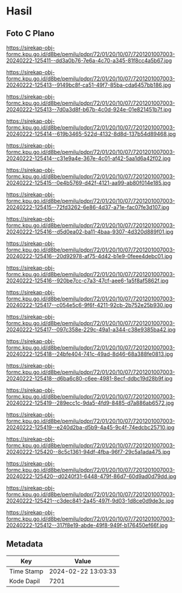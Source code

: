 # Hasil

## Foto C Plano

https://sirekap-obj-formc.kpu.go.id/d8be/pemilu/pdpr/72/01/20/10/07/7201201007003-20240222-125411--dd3a0b76-7e6a-4c70-a345-81f8cc4a5b67.jpg

https://sirekap-obj-formc.kpu.go.id/d8be/pemilu/pdpr/72/01/20/10/07/7201201007003-20240222-125413--9149bc8f-ca51-49f7-85ba-cda6457bb186.jpg

https://sirekap-obj-formc.kpu.go.id/d8be/pemilu/pdpr/72/01/20/10/07/7201201007003-20240222-125413--7d0a3d8f-b67b-4c0d-924e-01e821451b7f.jpg

https://sirekap-obj-formc.kpu.go.id/d8be/pemilu/pdpr/72/01/20/10/07/7201201007003-20240222-125414--619b3465-522d-4132-8d8d-137b54d89468.jpg

https://sirekap-obj-formc.kpu.go.id/d8be/pemilu/pdpr/72/01/20/10/07/7201201007003-20240222-125414--c31e9a4e-367e-4c01-af42-5aa1d6a42f02.jpg

https://sirekap-obj-formc.kpu.go.id/d8be/pemilu/pdpr/72/01/20/10/07/7201201007003-20240222-125415--0e4b5769-d42f-4121-aa99-ab80f014e185.jpg

https://sirekap-obj-formc.kpu.go.id/d8be/pemilu/pdpr/72/01/20/10/07/7201201007003-20240222-125415--72fd3262-6e86-4d37-a71e-fac07fe3d107.jpg

https://sirekap-obj-formc.kpu.go.id/d8be/pemilu/pdpr/72/01/20/10/07/7201201007003-20240222-125416--d5d0ea02-ba11-4baa-9307-4d320d889f01.jpg

https://sirekap-obj-formc.kpu.go.id/d8be/pemilu/pdpr/72/01/20/10/07/7201201007003-20240222-125416--20d92978-af75-4d42-b1e9-0feee4debc01.jpg

https://sirekap-obj-formc.kpu.go.id/d8be/pemilu/pdpr/72/01/20/10/07/7201201007003-20240222-125416--920be7cc-c7a3-47cf-aee6-1a5f8af5862f.jpg

https://sirekap-obj-formc.kpu.go.id/d8be/pemilu/pdpr/72/01/20/10/07/7201201007003-20240222-125417--c054e5c6-9f6f-4211-92cb-2b752e25b930.jpg

https://sirekap-obj-formc.kpu.go.id/d8be/pemilu/pdpr/72/01/20/10/07/7201201007003-20240222-125417--097c358e-229c-49a1-a344-c38e9385ba42.jpg

https://sirekap-obj-formc.kpu.go.id/d8be/pemilu/pdpr/72/01/20/10/07/7201201007003-20240222-125418--24bfe404-741c-49ad-8d46-68a388fe0813.jpg

https://sirekap-obj-formc.kpu.go.id/d8be/pemilu/pdpr/72/01/20/10/07/7201201007003-20240222-125418--d6ba6c80-c6ee-4981-8ecf-ddbc19d28b9f.jpg

https://sirekap-obj-formc.kpu.go.id/d8be/pemilu/pdpr/72/01/20/10/07/7201201007003-20240222-125419--289ecc1c-9da5-4fd9-8485-d7a886ab6572.jpg

https://sirekap-obj-formc.kpu.go.id/d8be/pemilu/pdpr/72/01/20/10/07/7201201007003-20240222-125419--e240d2ba-d5b9-4a45-9c4f-74edcbc25710.jpg

https://sirekap-obj-formc.kpu.go.id/d8be/pemilu/pdpr/72/01/20/10/07/7201201007003-20240222-125420--8c5c1361-94df-4fba-96f7-29c5a1ada475.jpg

https://sirekap-obj-formc.kpu.go.id/d8be/pemilu/pdpr/72/01/20/10/07/7201201007003-20240222-125420--d0240f31-6448-479f-86d7-60d9ad0d79dd.jpg

https://sirekap-obj-formc.kpu.go.id/d8be/pemilu/pdpr/72/01/20/10/07/7201201007003-20240222-125421--c3dec841-2a45-497f-9d03-1d8ce0d9de3c.jpg

https://sirekap-obj-formc.kpu.go.id/d8be/pemilu/pdpr/72/01/20/10/07/7201201007003-20240222-125412--317f8e19-abde-49f8-949f-b176450ef66f.jpg


## Metadata

| Key        | Value               |
| ---------- | ------------------- |
| Time Stamp | 2024-02-22 13:03:33 |
| Kode Dapil | 7201                |



